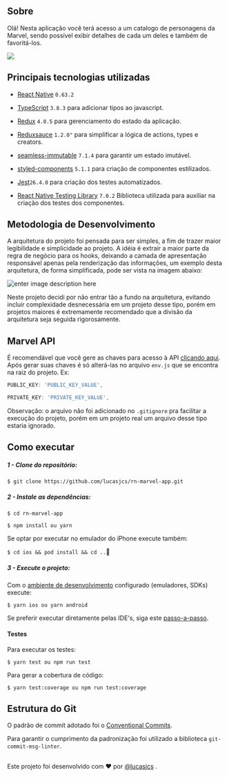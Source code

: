 
  

## Sobre

Olá! Nesta aplicação você terá acesso a um catalogo de personagens da Marvel, sendo possível exibir detalhes de cada um deles e também de favoritá-los.

![](marvel-app.gif)


## Principais tecnologias utilizadas

- [React Native](https://github.com/facebook/react-native) `0.63.2`

- [TypeScript](https://www.typescriptlang.org/) `3.8.3` para adicionar tipos ao javascript.

- [Redux](https://webpack.js.org/) `4.0.5` para gerenciamento do estado da aplicação.

- [Reduxsauce](https://github.com/jkeam/reduxsauce) `1.2.0"` para simplificar a lógica de actions, types e creators.

- [seamless-immutable](https://github.com/rtfeldman/seamless-immutable) `7.1.4` para garantir um estado imutável.

- [styled-components](https://styled-components.com/) `5.1.1` para criação de componentes estilizados.

- [Jest](https://github.com/facebook/jest/)`26.4.0` para criação dos testes automatizados.

- [React Native Testing Library](https://github.com/callstack/react-native-testing-library) `7.0.2` Biblioteca utilizada para auxiliar na criação dos testes dos componentes.

## Metodologia de Desenvolvimento

A arquitetura do projeto foi pensada para ser simples, a fim de trazer maior legibilidade e simplicidade ao projeto. A idéia é extrair a maior parte da regra de negócio para os hooks, deixando a camada de apresentação responsável apenas pela renderização das informações, um exemplo desta arquitetura, de forma simplificada, pode ser vista na imagem abaixo:

 
![enter image description here](https://i.imgur.com/q4aYfWi.png)

  
Neste projeto decidi por não entrar tão a fundo na arquitetura, evitando incluir complexidade desnecessária em um projeto desse tipo, porém em projetos maiores é extremamente recomendado que a divisão da arquitetura seja seguida rigorosamente.

## Marvel API

É recomendável que você gere as chaves para acesso à API [clicando aqui](https://developer.marvel.com/). Após gerar suas chaves é só alterá-las no arquivo `env.js` que se encontra na raiz do projeto. Ex:

```js
PUBLIC_KEY: 'PUBLIC_KEY_VALUE',

PRIVATE_KEY: 'PRIVATE_KEY_VALUE',
```

Observação: o arquivo não foi adicionado no  `.gitignore` pra facilitar a execução do projeto, porém em um projeto real um arquivo desse tipo estaria ignorado.
  

## Como executar


##### 1 - Clone do repositório:

```
$ git clone https://github.com/lucasjcs/rn-marvel-app.git
```

##### 2 - Instale as dependências:

```
$ cd rn-marvel-app

$ npm install ou yarn
```
Se optar por executar no emulador do iPhone execute também:

`$ cd ios && pod install && cd ..`

##### 3 - Execute o projeto:

Com o [ambiente de desenvolvimento](https://github.com/lucasjcs/react-native-run-tutorial) configurado (emuladores, SDKs) execute:

```
$ yarn ios ou yarn android
```

Se preferir executar diretamente pelas IDE's, siga este [passo-a-passo](https://github.com/lucasjcs/rn-mobile-guideline).

#### Testes

Para executar os testes:
```
$ yarn test ou npm run test
```
Para gerar a cobertura de código:

```
$ yarn test:coverage ou npm run test:coverage
```

## Estrutura do Git
O padrão de commit adotado foi o [Conventional Commits](https://www.conventionalcommits.org/en/v1.0.0/).

Para garantir o cumprimento da padronização foi utilizado a biblioteca `git-commit-msg-linter`.

##
Este projeto foi desenvolvido com :heart: por [@lucasjcs](https://github.com/lucasjcs) .